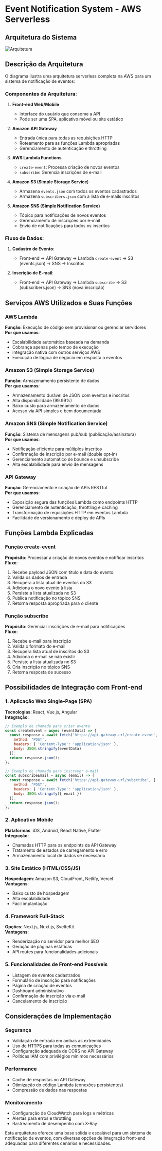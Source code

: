 # Event Notification System - AWS Serverless

## Arquitetura do Sistema

![Arquitetura](docs/ei_eventAnnoucementSystem.drawio.png)

## Descrição da Arquitetura

O diagrama ilustra uma arquitetura serverless completa na AWS para um sistema de notificação de eventos:

### Componentes da Arquitetura:

1. **Front-end Web/Mobile**
   - Interface do usuário que consome a API
   - Pode ser uma SPA, aplicativo móvel ou site estático

2. **Amazon API Gateway**
   - Entrada única para todas as requisições HTTP
   - Roteamento para as funções Lambda apropriadas
   - Gerenciamento de autenticação e throttling

3. **AWS Lambda Functions**
   - `create-event`: Processa criação de novos eventos
   - `subscribe`: Gerencia inscrições de e-mail

4. **Amazon S3 (Simple Storage Service)**
   - Armazena `events.json` com todos os eventos cadastrados
   - Armazena `subscribers.json` com a lista de e-mails inscritos

5. **Amazon SNS (Simple Notification Service)**
   - Tópico para notificações de novos eventos
   - Gerenciamento de inscrições por e-mail
   - Envio de notificações para todos os inscritos

### Fluxo de Dados:

1. **Cadastro de Evento**:
   - Front-end → API Gateway → Lambda `create-event` → S3 (events.json) → SNS → Inscritos

2. **Inscrição de E-mail**:
   - Front-end → API Gateway → Lambda `subscribe` → S3 (subscribers.json) → SNS (nova inscrição)

## Serviços AWS Utilizados e Suas Funções

### AWS Lambda
**Função**: Execução de código sem provisionar ou gerenciar servidores  
**Por que usamos**: 
- Escalabilidade automática baseada na demanda
- Cobrança apenas pelo tempo de execução
- Integração nativa com outros serviços AWS
- Execução de lógica de negócio em resposta a eventos

### Amazon S3 (Simple Storage Service)
**Função**: Armazenamento persistente de dados  
**Por que usamos**:
- Armazenamento durável de JSON com eventos e inscritos
- Alta disponibilidade (99.99%)
- Baixo custo para armazenamento de dados
- Acesso via API simples e bem documentada

### Amazon SNS (Simple Notification Service)
**Função**: Sistema de mensagens pub/sub (publicação/assinatura)  
**Por que usamos**:
- Notificação eficiente para múltiplos inscritos
- Confirmação de inscrição por e-mail (double opt-in)
- Gerenciamento automático de bounce e unsubscribe
- Alta escalabilidade para envio de mensagens

### API Gateway
**Função**: Gerenciamento e criação de APIs RESTful  
**Por que usamos**:
- Exposição segura das funções Lambda como endpoints HTTP
- Gerenciamento de autenticação, throttling e caching
- Transformação de requisições HTTP em eventos Lambda
- Facilidade de versionamento e deploy de APIs

## Funções Lambda Explicadas

### Função create-event
**Propósito**: Processar a criação de novos eventos e notificar inscritos  
**Fluxo**:
1. Recebe payload JSON com título e data do evento
2. Valida os dados de entrada
3. Recupera a lista atual de eventos do S3
4. Adiciona o novo evento à lista
5. Persiste a lista atualizada no S3
6. Publica notificação no tópico SNS
7. Retorna resposta apropriada para o cliente

### Função subscribe
**Propósito**: Gerenciar inscrições de e-mail para notificações  
**Fluxo**:
1. Recebe e-mail para inscrição
2. Valida o formato do e-mail
3. Recupera lista atual de inscritos do S3
4. Adiciona o e-mail se não existir
5. Persiste a lista atualizada no S3
6. Cria inscrição no tópico SNS
7. Retorna resposta de sucesso

## Possibilidades de Integração com Front-end

### 1. Aplicação Web Single-Page (SPA)
**Tecnologias**: React, Vue.js, Angular  
**Integração**:
```javascript
// Exemplo de chamada para criar evento
const createEvent = async (eventData) => {
  const response = await fetch('https://api-gateway-url/create-event', {
    method: 'POST',
    headers: { 'Content-Type': 'application/json' },
    body: JSON.stringify(eventData)
  });
  return response.json();
};

// Exemplo de chamada para inscrever e-mail
const subscribeEmail = async (email) => {
  const response = await fetch('https://api-gateway-url/subscribe', {
    method: 'POST',
    headers: { 'Content-Type': 'application/json' },
    body: JSON.stringify({ email })
  });
  return response.json();
};
```

### 2. Aplicativo Mobile
**Plataformas**: iOS, Android, React Native, Flutter  
**Integração**:
- Chamadas HTTP para os endpoints da API Gateway
- Tratamento de estados de carregamento e erro
- Armazenamento local de dados se necessário

### 3. Site Estático (HTML/CSS/JS)
**Hospedagem**: Amazon S3, CloudFront, Netlify, Vercel  
**Vantagens**:
- Baixo custo de hospedagem
- Alta escalabilidade
- Fácil implantação

### 4. Framework Full-Stack
**Opções**: Next.js, Nuxt.js, SvelteKit  
**Vantagens**:
- Renderização no servidor para melhor SEO
- Geração de páginas estáticas
- API routes para funcionalidades adicionais

### 5. Funcionalidades de Front-end Possíveis
- Listagem de eventos cadastrados
- Formulário de inscrição para notificações
- Página de criação de eventos
- Dashboard administrativo
- Confirmação de inscrição via e-mail
- Cancelamento de inscrição

## Considerações de Implementação

### Segurança
- Validação de entrada em ambas as extremidades
- Uso de HTTPS para todas as comunicações
- Configuração adequada de CORS no API Gateway
- Políticas IAM com privilégios mínimos necessários

### Performance
- Cache de respostas no API Gateway
- Otimização do código Lambda (conexões persistentes)
- Compressão de dados nas respostas

### Monitoramento
- Configuração de CloudWatch para logs e métricas
- Alertas para erros e throttling
- Rastreamento de desempenho com X-Ray

Esta arquitetura oferece uma base sólida e escalável para um sistema de notificação de eventos, com diversas opções de integração front-end adequadas para diferentes cenários e necessidades.